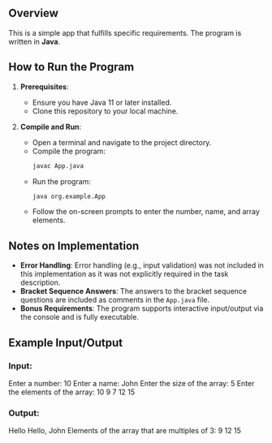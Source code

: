 ## Overview
This is a simple app that fulfills specific requirements. The program is written in **Java**.

## How to Run the Program
1. **Prerequisites**:
   - Ensure you have Java 11 or later installed.
   - Clone this repository to your local machine.

2. **Compile and Run**:
   - Open a terminal and navigate to the project directory.
   - Compile the program:
     ```bash
     javac App.java
     ```
   - Run the program:
     ```bash
     java org.example.App
     ```
   - Follow the on-screen prompts to enter the number, name, and array elements.

## Notes on Implementation
- **Error Handling**: Error handling (e.g., input validation) was not included in this implementation as it was not explicitly required in the task description.
- **Bracket Sequence Answers**: The answers to the bracket sequence questions are included as comments in the `App.java` file.
- **Bonus Requirements**: The program supports interactive input/output via the console and is fully executable.

## Example Input/Output
### Input:
Enter a number: 10
Enter a name: John
Enter the size of the array: 5
Enter the elements of the array:
10
9
7
12
15

### Output:
Hello
Hello, John
Elements of the array that are multiples of 3:
9
12
15
